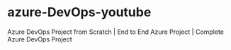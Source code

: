 # azure-DevOps-youtube
Azure DevOps Project from Scratch | End to End Azure Project | Complete Azure DevOps Project
